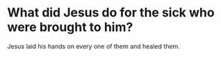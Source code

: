 # What did Jesus do for the sick who were brought to him?

Jesus laid his hands on every one of them and healed them.
